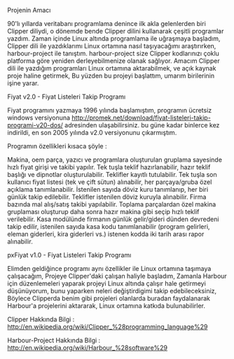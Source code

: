 Projenin Amacı

90'lı yıllarda veritabanı programlama denince ilk akla gelenlerden biri Clipper diliydi, o dönemde bende Clipper dilini kullanarak çeşitli programlar yazdım. Zaman içinde Linux altında programlama ile uğraşmaya başladım, Clipper dili ile yazdıklarımı Linux ortamına nasıl taşıyacağımı araştırırken, harbour-project ile tanıştım. harbour-project size Clipper kodlarınızı çoklu platforma göre yeniden derleyebilmenize olanak sağlıyor. 
Amacım Clipper dili ile yazdığım programları Linux ortamına aktarabilmek, ve açık kaynak proje haline getirmek, Bu yüzden bu projeyi başlattım, umarım birilerinin işine yarar. 

Fiyat v2.0 - Fiyat Listeleri Takip Programı

Fiyat programını yazmaya 1996 yılında başlamıştım, programın ücretsiz windows versiyonuna 
http://promek.net/download/fiyat-listeleri-takip-programi-v20-dos/ adresinden ulaşabilirsiniz. bu güne kadar binlerce kez indirildi, en son 2005 yılında v2.0 versiyonunu çıkarmıştım. 

Programın özellikleri kısaca şöyle :

Makina, oem parça, yazıcı ve programlara oluşturulan gruplama sayesinde hızlı fiyat girişi ve takibi yapılır. Tek tuşla teklif hazırlanabilir, hazır teklif başlığı ve dipnotlar oluşturulabilir. Teklifler kayıtlı tutulabilir. Tek tuşla son kullanıcı fiyat listesi (tek ve çift sütun) alınabilir, her parçaya/gruba özel açıklama tanımlanabilir. 
İstenilen sayıda döviz kuru tanımlanıp, her biri günlük takip edilebilir. Teklifler istenilen döviz kuruyla alınabilir. Firma bazında mal alış/satış takibi yapılabilir. Toplama parçalardan özel makina gruplaması oluşturup daha sonra hazır makina gibi seçip hızlı teklif verilebilir. 
Kasa modülünde firmanın günlük gelir/gideri dünden devredeni takip edilir, istenilen sayıda kasa kodu tanımlanabilir (program gelirleri, eleman giderleri, kira giderleri vs.) istenen kodda iki tarih arası rapor alınabilir. 

pxFiyat v1.0 - Fiyat Listeleri Takip Programı

Elimden geldiğince programı aynı özellikler ile Linux ortamına taşımaya çalışacağım, 
Projeye Clipper'daki çalışan haliyle başladım, Zamanla Harbour için düzenlemeleri yaparak projeyi Linux altında çalışır hale getirmeyi düşünüyorum, bunu yaparken neleri değiştirdigimi takip edebileceksiniz, Böylece Clipperda benim gibi projeleri olanlarda buradan faydalanarak Harbour'a projelerini aktararak, Linux ortamına katkıda bulunabilirler. 

Clipper Hakkında Bilgi : http://en.wikipedia.org/wiki/Clipper_%28programming_language%29

Harbour-Project Hakkında Bilgi : http://en.wikipedia.org/wiki/Harbour_%28software%29 
